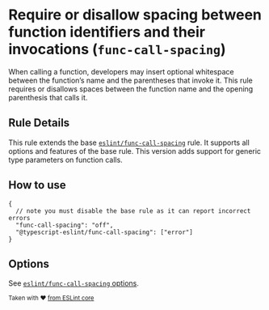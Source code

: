 # Require or disallow spacing between function identifiers and their invocations (`func-call-spacing`)

When calling a function, developers may insert optional whitespace between the function’s name and the parentheses that invoke it.
This rule requires or disallows spaces between the function name and the opening parenthesis that calls it.

## Rule Details

This rule extends the base [`eslint/func-call-spacing`](https://eslint.org/docs/rules/func-call-spacing) rule.
It supports all options and features of the base rule.
This version adds support for generic type parameters on function calls.

## How to use

```cjson
{
  // note you must disable the base rule as it can report incorrect errors
  "func-call-spacing": "off",
  "@typescript-eslint/func-call-spacing": ["error"]
}
```

## Options

See [`eslint/func-call-spacing` options](https://eslint.org/docs/rules/func-call-spacing#options).

<sup>Taken with ❤️ [from ESLint core](https://github.com/eslint/eslint/blob/master/docs/rules/func-call-spacing.md)</sup>
